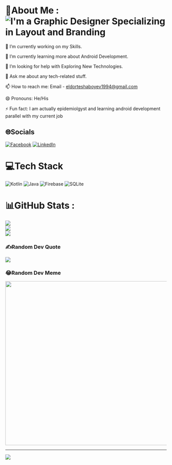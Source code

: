 # 💫About Me :![I'm a Graphic Designer Specializing in Layout and Branding](https://user-images.githubusercontent.com/87259628/174602016-04252c91-03ef-4336-a3cf-f8988ec57872.png)


🔭 I’m currently working on my Skills.

🌱 I’m currently learning more about Android Development.

🤔 I’m looking for help with Exploring New Technologies.

💬 Ask me about any tech-related stuff.

📫 How to reach me: Email - eldorteshaboyev1994@gmail.com

😄 Pronouns: He/His

⚡ Fun fact: I am actually epidemiolgyst and learning android development parallel with my current job

## 🌐Socials
[![Facebook](https://img.shields.io/badge/Facebook-%231877F2.svg?logo=Facebook&logoColor=white)](https://facebook.com/https://www.facebook.com/eldor.teshaboev.1) [![LinkedIn](https://img.shields.io/badge/LinkedIn-%230077B5.svg?logo=linkedin&logoColor=white)](https://linkedin.com/in/https://www.linkedin.com/in/os3ketchup/) 

# 💻Tech Stack
![Kotlin](https://img.shields.io/badge/kotlin-%230095D5.svg?style=for-the-badge&logo=kotlin&logoColor=white) ![Java](https://img.shields.io/badge/java-%23ED8B00.svg?style=for-the-badge&logo=java&logoColor=white) ![Firebase](https://img.shields.io/badge/firebase-%23039BE5.svg?style=for-the-badge&logo=firebase) ![SQLite](https://img.shields.io/badge/sqlite-%2307405e.svg?style=for-the-badge&logo=sqlite&logoColor=white)
# 📊GitHub Stats :
![](https://github-readme-stats.vercel.app/api?username=os3ketchup&theme=radical&hide_border=false&include_all_commits=false&count_private=false)<br/>
![](https://github-readme-streak-stats.herokuapp.com/?user=os3ketchup&theme=radical&hide_border=false)<br/>
![](https://github-readme-stats.vercel.app/api/top-langs/?username=os3ketchup&theme=radical&hide_border=false&include_all_commits=false&count_private=false&layout=compact)

### ✍️Random Dev Quote
![](https://quotes-github-readme.vercel.app/api?type=vetical&theme=radical)

### 😂Random Dev Meme
<img src="https://random-memer.herokuapp.com/" width="512px"/>

---
[![](https://visitcount.itsvg.in/api?id=os3ketchup&icon=0&color=0)](https://visitcount.itsvg.in)
